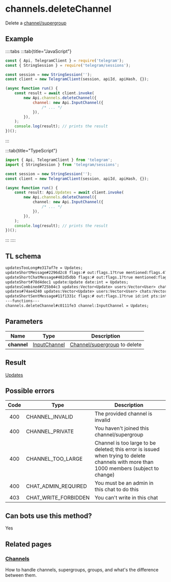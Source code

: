 # channels.deleteChannel

Delete a [channel/supergroup](https://core.telegram.org/api/channel)

## Example

::::tabs
:::tab{title="JavaScript"}

```js
const { Api, TelegramClient } = require('telegram');
const { StringSession } = require('telegram/sessions');

const session = new StringSession('');
const client = new TelegramClient(session, apiId, apiHash, {});

(async function run() {
    const result = await client.invoke(
        new Api.channels.deleteChannel({
            channel: new Api.InputChannel({
                /* ... */
            }),
        }),
    );
    console.log(result); // prints the result
})();
```

:::

:::tab{title="TypeScript"}

```ts
import { Api, TelegramClient } from 'telegram';
import { StringSession } from 'telegram/sessions';

const session = new StringSession('');
const client = new TelegramClient(session, apiId, apiHash, {});

(async function run() {
    const result: Api.Updates = await client.invoke(
        new Api.channels.deleteChannel({
            channel: new Api.InputChannel({
                /* ... */
            }),
        }),
    );
    console.log(result); // prints the result
})();
```

:::
::::

## TL schema

```txt
updatesTooLong#e317af7e = Updates;
updateShortMessage#2296d2c8 flags:# out:flags.1?true mentioned:flags.4?true media_unread:flags.5?true silent:flags.13?true id:int user_id:int message:string pts:int pts_count:int date:int fwd_from:flags.2?MessageFwdHeader via_bot_id:flags.11?int reply_to:flags.3?MessageReplyHeader entities:flags.7?Vector<MessageEntity> = Updates;
updateShortChatMessage#402d5dbb flags:# out:flags.1?true mentioned:flags.4?true media_unread:flags.5?true silent:flags.13?true id:int from_id:int chat_id:int message:string pts:int pts_count:int date:int fwd_from:flags.2?MessageFwdHeader via_bot_id:flags.11?int reply_to:flags.3?MessageReplyHeader entities:flags.7?Vector<MessageEntity> = Updates;
updateShort#78d4dec1 update:Update date:int = Updates;
updatesCombined#725b04c3 updates:Vector<Update> users:Vector<User> chats:Vector<Chat> date:int seq_start:int seq:int = Updates;
updates#74ae4240 updates:Vector<Update> users:Vector<User> chats:Vector<Chat> date:int seq:int = Updates;
updateShortSentMessage#11f1331c flags:# out:flags.1?true id:int pts:int pts_count:int date:int media:flags.9?MessageMedia entities:flags.7?Vector<MessageEntity> = Updates;
---functions---
channels.deleteChannel#c0111fe3 channel:InputChannel = Updates;
```

## Parameters

|    Name     | Type                                                        | Description                                                           |
| :---------: | ----------------------------------------------------------- | --------------------------------------------------------------------- |
| **channel** | [InputChannel](https://core.telegram.org/type/InputChannel) | [Channel/supergroup](https://core.telegram.org/api/channel) to delete |

## Result

[Updates](https://core.telegram.org/type/Updates)

## Possible errors

| Code | Type                 | Description                                                                                                                             |
| :--: | -------------------- | --------------------------------------------------------------------------------------------------------------------------------------- |
| 400  | CHANNEL_INVALID      | The provided channel is invalid                                                                                                         |
| 400  | CHANNEL_PRIVATE      | You haven't joined this channel/supergroup                                                                                              |
| 400  | CHANNEL_TOO_LARGE    | Channel is too large to be deleted; this error is issued when trying to delete channels with more than 1000 members (subject to change) |
| 400  | CHAT_ADMIN_REQUIRED  | You must be an admin in this chat to do this                                                                                            |
| 403  | CHAT_WRITE_FORBIDDEN | You can't write in this chat                                                                                                            |

## Can bots use this method?

Yes

## Related pages

### [Channels](https://core.telegram.org/api/channel)

How to handle channels, supergroups, groups, and what's the difference between them.
